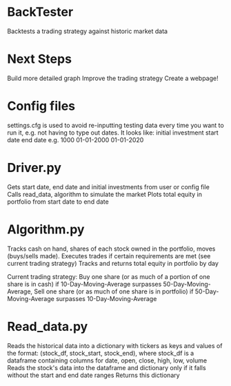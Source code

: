# BackTester

Backtests a trading strategy against historic market data

# Next Steps
Build more detailed graph
Improve the trading strategy
Create a webpage!

# Config files
settings.cfg is used to avoid re-inputting testing data every time you want to run it, e.g. not
having to type out dates. It looks like:
initial investment
start date
end date
e.g.
1000
01-01-2000
01-01-2020

# Driver.py
Gets start date, end date and initial investments from user or config file
Calls read_data, algorithm to simulate the market
Plots total equity in portfolio from start date to end date

# Algorithm.py
Tracks cash on hand, shares of each stock owned in the portfolio, moves (buys/sells made).
Executes trades if certain requirements are met (see current trading strategy)
Tracks and returns total equity in portfolio by day

Current trading strategy: Buy one share (or as much of a portion of one share is in cash) if 10-Day-Moving-Average surpasses 50-Day-Moving-Average, Sell one share (or as much of one share is in portfolio) if 50-Day-Moving-Average surpasses 10-Day-Moving-Average

# Read_data.py
Reads the historical data into a dictionary with tickers as keys and values of the format: (stock_df, stock_start, stock_end), where stock_df is a dataframe containing columns for date, open, close, high, low, volume
Reads the stock's data into the dataframe and dictionary only if it falls without the start and end date ranges
Returns this dictionary
